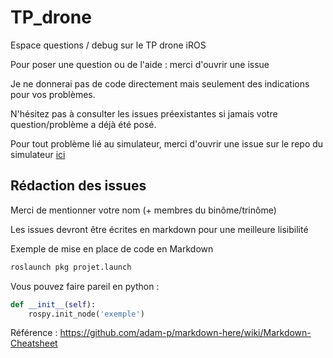 # TP_drone
Espace questions / debug sur le TP drone iROS


Pour poser une question ou de l'aide : merci d'ouvrir une issue

Je ne donnerai pas de code directement mais seulement des indications pour vos problèmes.

N'hésitez pas à consulter les issues préexistantes si jamais votre question/problème a déjà été posé.

Pour tout problème lié au simulateur, merci d'ouvrir une issue sur le repo du simulateur [ici](https://github.com/simonernst/iROS_drone/issues)

## Rédaction des issues 
Merci de mentionner votre nom (+ membres du binôme/trinôme)

Les issues devront être écrites en markdown pour une meilleure lisibilité

Exemple de mise en place de code en Markdown
```bash
roslaunch pkg projet.launch
```

Vous pouvez faire pareil en python : 
```python
def __init__(self):
    rospy.init_node('exemple')
```

Référence : https://github.com/adam-p/markdown-here/wiki/Markdown-Cheatsheet

